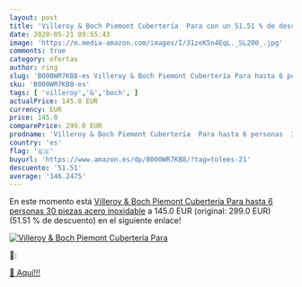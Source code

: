 ```yaml
---
layout: post
title: 'Villeroy & Boch Piemont Cubertería  Para con un 51.51 % de descuento'
date: 2020-05-21 09:55:43
image: 'https://m.media-amazon.com/images/I/31zeK5n4EqL._SL200_.jpg'
comments: true
category: ofertas
author: ring
slug: 'B000WR7KB8-es Villeroy & Boch Piemont Cubertería Para hasta 6 personas...'
sku: 'B000WR7KB8-es'
tags: [ 'villeroy','&','boch', ]
actualPrice: 145.0 EUR
currency: EUR
price: 145.0
comparePrice: 299.0 EUR
prodname: 'Villeroy & Boch Piemont Cubertería  Para hasta 6 personas  30 piezas  acero inoxidable'
country: 'es'
flag: '🇪🇸'
buyurl: 'https://www.amazon.es/dp/B000WR7KB8/?tag=tolees-21'
descuento: '51.51'
average: '146.2475'
---
```


En este momento está [Villeroy & Boch Piemont Cubertería  Para hasta 6 personas  30 piezas  acero inoxidable](https://www.amazon.es/dp/B000WR7KB8/?tag=tolees-21) a 145.0 EUR (original: 299.0 EUR) (51.51 %  de descuento) en el siguiente enlace!

[![Villeroy & Boch Piemont Cubertería  Para](https://m.media-amazon.com/images/I/31zeK5n4EqL._SL200_.jpg)](https://www.amazon.es/dp/B000WR7KB8/?tag=tolees-21)

🔎:


[🛒 Aquí!!!](https://www.amazon.es/dp/B000WR7KB8/?tag=tolees-21)
